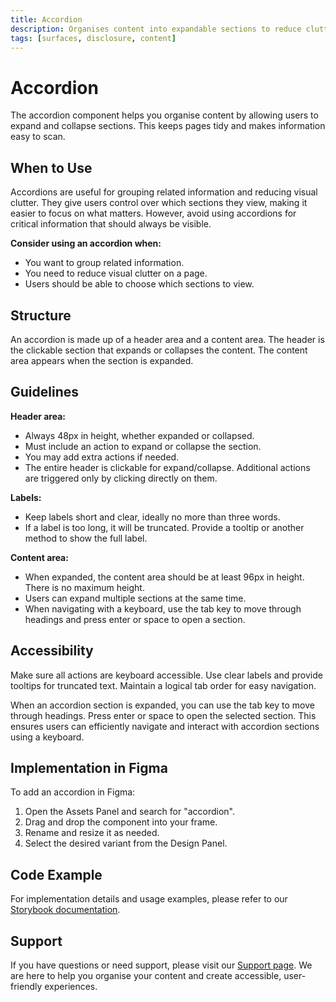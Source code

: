 ```yaml
---
title: Accordion
description: Organises content into expandable sections to reduce clutter and improve scanability.
tags: [surfaces, disclosure, content]
---
```


# Accordion

The accordion component helps you organise content by allowing users to expand and collapse sections. This keeps pages tidy and makes information easy to scan.

## When to Use

Accordions are useful for grouping related information and reducing visual clutter. They give users control over which sections they view, making it easier to focus on what matters. However, avoid using accordions for critical information that should always be visible.

**Consider using an accordion when:**

- You want to group related information.
- You need to reduce visual clutter on a page.
- Users should be able to choose which sections to view.

## Structure

An accordion is made up of a header area and a content area. The header is the clickable section that expands or collapses the content. The content area appears when the section is expanded.

## Guidelines

**Header area:**

- Always 48px in height, whether expanded or collapsed.
- Must include an action to expand or collapse the section.
- You may add extra actions if needed.
- The entire header is clickable for expand/collapse. Additional actions are triggered only by clicking directly on them.

**Labels:**

- Keep labels short and clear, ideally no more than three words.
- If a label is too long, it will be truncated. Provide a tooltip or another method to show the full label.

**Content area:**

- When expanded, the content area should be at least 96px in height. There is no maximum height.
- Users can expand multiple sections at the same time.
- When navigating with a keyboard, use the tab key to move through headings and press enter or space to open a section.

## Accessibility

Make sure all actions are keyboard accessible. Use clear labels and provide tooltips for truncated text. Maintain a logical tab order for easy navigation.

When an accordion section is expanded, you can use the tab key to move through headings. Press enter or space to open the selected section. This ensures users can efficiently navigate and interact with accordion sections using a keyboard.

## Implementation in Figma

To add an accordion in Figma:

1. Open the Assets Panel and search for "accordion".
2. Drag and drop the component into your frame.
3. Rename and resize it as needed.
4. Select the desired variant from the Design Panel.
<!-- Add link to Figma when the UI-User Interface board is redone-->

## Code Example

For implementation details and usage examples, please refer to our [Storybook documentation](https://storybook.eds.equinor.com/?path=/docs/surfaces-accordion--docs).

## Support

If you have questions or need support, please visit our [Support page](../../support/support.md). We are here to help you organise your content and create accessible, user-friendly experiences.
